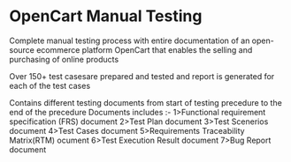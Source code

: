 # OpenCart Manual Testing
Complete manual testing process with entire documentation of an open-source ecommerce platform OpenCart that enables the selling and purchasing of online products

Over 150+ test casesare prepared and tested and report is generated for each of the test cases

Contains different testing documents from start of testing precedure to the end of the precedure
Documents includes :-
  1>Functional requirement specification (FRS) document
  2>Test Plan document
  3>Test Scenerios document
  4>Test Cases document
  5>Requirements Traceability Matrix(RTM) ocument
  6>Test Execution Result document
  7>Bug Report document
